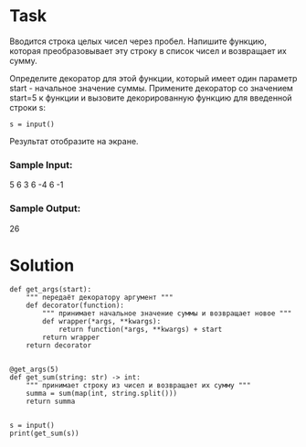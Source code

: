 # Task

Вводится строка целых чисел через пробел. Напишите функцию, которая преобразовывает эту строку в список чисел и возвращает их сумму.

Определите декоратор для этой функции, который имеет один параметр start - начальное значение суммы.
Примените декоратор со значением start=5 к функции и вызовите декорированную функцию для введенной строки s:
```
s = input()
```
Результат отобразите на экране.

### Sample Input:

5 6 3 6 -4 6 -1

### Sample Output:

26

# Solution
```
def get_args(start):
    """ передаёт декоратору аргумент """
    def decorator(function):
        """ принимает начальное значение суммы и возвращает новое """
        def wrapper(*args, **kwargs):
            return function(*args, **kwargs) + start
        return wrapper
    return decorator


@get_args(5)
def get_sum(string: str) -> int:
    """ принимает строку из чисел и возвращает их сумму """
    summa = sum(map(int, string.split()))
    return summa


s = input()
print(get_sum(s))
```
